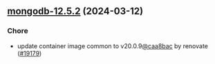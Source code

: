 

## [mongodb-12.5.2](https://github.com/truecharts/charts/compare/mongodb-12.5.1...mongodb-12.5.2) (2024-03-12)

### Chore



- update container image common to v20.0.9[@caa8bac](https://github.com/caa8bac) by renovate ([#19179](https://github.com/truecharts/charts/issues/19179))